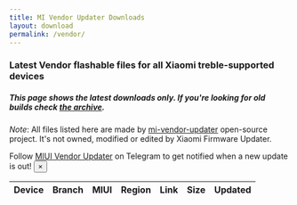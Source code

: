 ```yaml
---
title: MI Vendor Updater Downloads
layout: download
permalink: /vendor/
---
```


### Latest Vendor flashable files for all Xiaomi treble-supported devices
##### This page shows the latest downloads only. If you're looking for old builds check [the archive](/archive/vendor/).


*Note*: All files listed here are made by [mi-vendor-updater](https://github.com/TryHardDood/mi-vendor-updater) open-source project. It's not owned, modified or edited by Xiaomi Firmware Updater.

<div class="alert alert-primary alert-dismissible fade show" role="alert">
    Follow <a href="https://t.me/MIUIVendorUpdater" class="alert-link">MIUI Vendor Updater</a> on Telegram to get notified when a new update is out!
    <button type="button" class="close" data-dismiss="alert" aria-label="Close">
        <span aria-hidden="true">&times;</span>
    </button>
</div>

<div class="table-responsive-md" id="table-wrapper">
<table id="vendor" class="display dt-responsive nowrap compact table table-striped table-hover table-sm" style="width:100%">
    <thead class="thead-dark">
        <tr>
            <th>Device</th>
            <th>Branch</th>
            <th>MIUI</th>
            <th>Region</th>
            <th>Link</th>
            <th>Size</th>
            <th>Updated</th>
        </tr>
    </thead>
    <script>loadVendorDownloads('', 'latest')</script>
</table>
</div>
